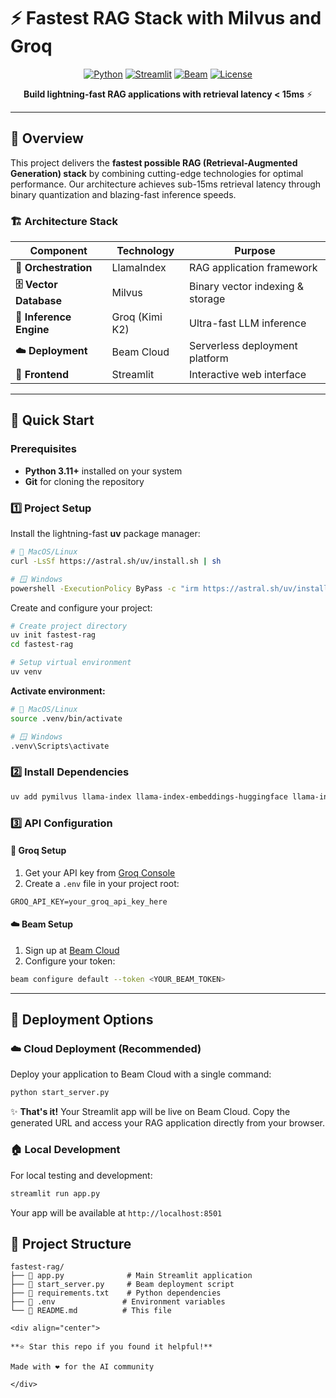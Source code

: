 # ⚡ Fastest RAG Stack with Milvus and Groq

<div align="center">

[![Python](https://img.shields.io/badge/Python-3.11+-blue.svg)](https://python.org)
[![Streamlit](https://img.shields.io/badge/Streamlit-1.28+-red.svg)](https://streamlit.io)
[![Beam](https://img.shields.io/badge/Beam-Cloud-purple.svg)](https://beam.cloud)
[![License](https://img.shields.io/badge/License-MIT-green.svg)](LICENSE)

**Build lightning-fast RAG applications with retrieval latency < 15ms** ⚡

</div>

---

## 🎯 Overview

This project delivers the **fastest possible RAG (Retrieval-Augmented Generation) stack** by combining cutting-edge technologies for optimal performance. Our architecture achieves sub-15ms retrieval latency through binary quantization and blazing-fast inference speeds.

### 🏗️ Architecture Stack

| Component | Technology | Purpose |
|-----------|------------|---------|
| **🧠 Orchestration** | LlamaIndex | RAG application framework |
| **🗄️ Vector Database** | Milvus | Binary vector indexing & storage |
| **🚀 Inference Engine** | Groq (Kimi K2) | Ultra-fast LLM inference |
| **☁️ Deployment** | Beam Cloud | Serverless deployment platform |
| **🎨 Frontend** | Streamlit | Interactive web interface |

---

## 🚀 Quick Start

### Prerequisites

- **Python 3.11+** installed on your system
- **Git** for cloning the repository

### 1️⃣ Project Setup

Install the lightning-fast **uv** package manager:

```bash
# 🍎 MacOS/Linux
curl -LsSf https://astral.sh/uv/install.sh | sh

# 🪟 Windows
powershell -ExecutionPolicy ByPass -c "irm https://astral.sh/uv/install.ps1 | iex"
```

Create and configure your project:

```bash
# Create project directory
uv init fastest-rag
cd fastest-rag

# Setup virtual environment
uv venv
```

**Activate environment:**
```bash
# 🍎 MacOS/Linux
source .venv/bin/activate

# 🪟 Windows
.venv\Scripts\activate
```

### 2️⃣ Install Dependencies

```bash
uv add pymilvus llama-index llama-index-embeddings-huggingface llama-index-llms-groq streamlit beam-client
```

### 3️⃣ API Configuration

#### 🔑 Groq Setup
1. Get your API key from [Groq Console](https://console.groq.com/)
2. Create a `.env` file in your project root:

```env
GROQ_API_KEY=your_groq_api_key_here
```

#### ☁️ Beam Setup
1. Sign up at [Beam Cloud](https://www.beam.cloud/)
2. Configure your token:

```bash
beam configure default --token <YOUR_BEAM_TOKEN>
```

---

## 🚀 Deployment Options

### ☁️ Cloud Deployment (Recommended)

Deploy your application to Beam Cloud with a single command:

```bash
python start_server.py
```

✨ **That's it!** Your Streamlit app will be live on Beam Cloud. Copy the generated URL and access your RAG application directly from your browser.

### 🏠 Local Development

For local testing and development:

```bash
streamlit run app.py
```

Your app will be available at `http://localhost:8501`


## 📁 Project Structure

```
fastest-rag/
├── 📄 app.py              # Main Streamlit application
├── 🚀 start_server.py     # Beam deployment script
├── 🔧 requirements.txt    # Python dependencies
├── 🔐 .env               # Environment variables
└── 📖 README.md          # This file

<div align="center">

**⭐ Star this repo if you found it helpful!**

Made with ❤️ for the AI community

</div>
